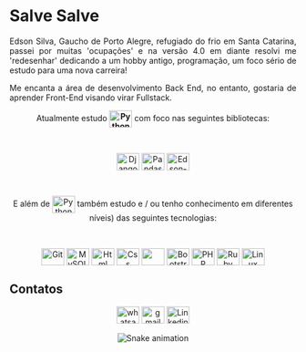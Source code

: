 <div align='justify' style="text-align: justify;">
<h1>Salve Salve </h1>
<p>Edson Silva, Gaucho de Porto Alegre, refugiado do frio em Santa Catarina, passei por muitas 'ocupações' e na versão 4.0 em diante resolvi me 'redesenhar' dedicando a um hobby antigo, programação, um foco sério de estudo para uma nova carreira!</p>
<p>Me encanta a área de desenvolvimento Back End, no entanto, gostaria de aprender Front-End visando virar Fullstack.</p>
</div>

<div align='center'>
<p>Atualmente estudo <strong><img align="center" alt="Python" height="30" width="40" src="https://cdn.jsdelivr.net/gh/devicons/devicon/icons/python/python-original.svg" /></strong> com foco nas seguintes bibliotecas:</p>
<br />
<p>
<img align="center" alt="Django" height="30" width="40" src="https://cdn2.hubspot.net/hubfs/3885898/django.png" />
<img align="center" alt="Pandas" height="30" width="40" src="https://cdn.jsdelivr.net/gh/devicons/devicon/icons/pandas/pandas-original-wordmark.svg" />
<img align="center" alt="Edson-Selenium" height="30" width="40" src="https://cdn.jsdelivr.net/gh/devicons/devicon/icons/selenium/selenium-original.svg" />
</p>
<br />
<p>E além de <img align="center" alt="Python" height="30" width="40" src="https://cdn.jsdelivr.net/gh/devicons/devicon/icons/python/python-original.svg" /> também estudo e / ou tenho conhecimento em diferentes níveis) das seguintes tecnologias:</p>
<br />
<p>
<img align="center" alt="Git" height="30" width="40" src="https://cdn.jsdelivr.net/gh/devicons/devicon/icons/git/git-plain.svg" />
<img align="center" alt="MySQL" height="30" width="40" src="https://cdn.jsdelivr.net/gh/devicons/devicon/icons/mysql/mysql-original-wordmark.svg" />
<img align="center" alt="Html" height="30" width="40" src="https://cdn.jsdelivr.net/gh/devicons/devicon/icons/html5/html5-plain-wordmark.svg" />
<img align="center" alt="Css" height="30" width="40" src="https://cdn.jsdelivr.net/gh/devicons/devicon/icons/css3/css3-plain-wordmark.svg" />
<img align="center" alt="" height="30" width="40" src="https://cdn.jsdelivr.net/gh/devicons/devicon/icons/nodejs/nodejs-plain.svg" />
<img align="center" alt="Bootstrap" height="30" width="40" src="https://cdn.jsdelivr.net/gh/devicons/devicon/icons/bootstrap/bootstrap-original.svg" />
<img align="center" alt="PHP" height="30" width="40" src="https://cdn.jsdelivr.net/gh/devicons/devicon/icons/php/php-original.svg" />
<img align="center" alt="Ruby" height="30" width="40" src="https://cdn.jsdelivr.net/gh/devicons/devicon/icons/ruby/ruby-plain.svg" />
<img align="center" alt="Linux" height="30" width="40" src="https://cdn.jsdelivr.net/gh/devicons/devicon/icons/linux/linux-original.svg" />
</p>
</div>

<h2>Contatos</h2>
<div align="center">
<a href="https://api.whatsapp.com/send?phone=5548991226244" target="_blank"><img alt="whatsapp" height="30" width="40" src="https://www.svgrepo.com/show/110197/whatsapp.svg" /></a>
<a href = "mailto:edsonservi@gmail.com" target="_blank"><img alt="gmail" height="30" width="40" src="https://www.svgrepo.com/show/223047/gmail.svg" /></a>
<a href="https://www.linkedin.com/in/edsonservi/" target="_blank"><img alt="Linkedin" height="30" width="40" src="https://www.svgrepo.com/show/9911/linkedin.svg" target="_blank"/></a> 
 
![Snake animation](https://github.com/ubiratan-motta/ubiratan-motta/blob/output/github-contribution-grid-snake.svg)
</div>
